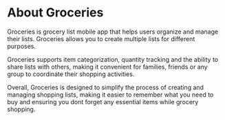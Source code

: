 # About Groceries

Groceries is grocery list mobile app that helps users organize and manage their
lists. Groceries allows you to create multiple lists for different purposes.

Groceries supports item categorization, quantity tracking and the ability to 
share lists with others, making it convenient for families, friends or any group 
to coordinate their shopping activities.

Overall, Groceries is designed to simplify the process of creating and managing 
shopping lists, making it easier to remember what you need to buy and ensuring
you dont forget any essential items while grocery shopping.
